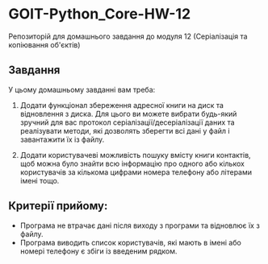 # GOIT-Python_Core-HW-12
Репозиторій для домашнього завдання до модуля 12 (Серіалізація та копіювання об'єктів)


## __Завдання__
У цьому домашньому завданні вам треба:

1. Додати функціонал збереження адресної книги на диск та відновлення з диска. Для цього ви можете вибрати будь-який зручний для вас протокол серіалізації/десеріалізації даних та реалізувати методи, які дозволять зберегти всі дані у файл і завантажити їх із файлу.

2. Додати користувачеві можливість пошуку вмісту книги контактів, щоб можна було знайти всю інформацію про одного або кількох користувачів за кількома цифрами номера телефону або літерами імені тощо.

## Критерії прийому:
- Програма не втрачає дані після виходу з програми та відновлює їх з файлу.
- Програма виводить список користувачів, які мають в імені або номері телефону є збіги із введеним рядком.